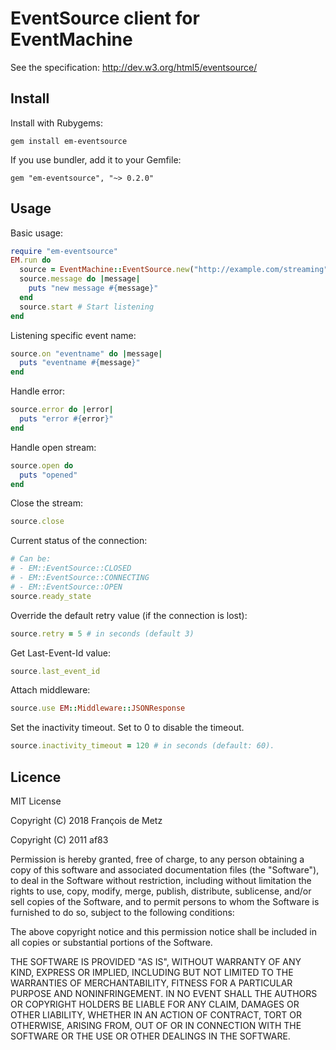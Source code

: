 # EventSource client for EventMachine

See the specification: http://dev.w3.org/html5/eventsource/

## Install

Install with Rubygems:

    gem install em-eventsource

If you use bundler, add it to your Gemfile:

    gem "em-eventsource", "~> 0.2.0"

## Usage

Basic usage:

```ruby
require "em-eventsource"
EM.run do
  source = EventMachine::EventSource.new("http://example.com/streaming")
  source.message do |message|
    puts "new message #{message}"
  end
  source.start # Start listening
end
```

Listening specific event name:

```ruby
source.on "eventname" do |message|
  puts "eventname #{message}"
end
```

Handle error:

```ruby
source.error do |error|
  puts "error #{error}"
end
```

Handle open stream:

```ruby
source.open do
  puts "opened"
end
```

Close the stream:

```ruby
source.close
```

Current status of the connection:

```ruby
# Can be:
# - EM::EventSource::CLOSED
# - EM::EventSource::CONNECTING
# - EM::EventSource::OPEN
source.ready_state
```

Override the default retry value (if the connection is lost):

```ruby
source.retry = 5 # in seconds (default 3)
```

Get Last-Event-Id value:

```ruby
source.last_event_id
```

Attach middleware:

```ruby
source.use EM::Middleware::JSONResponse
```

Set the inactivity timeout. Set to 0 to disable the timeout.

```ruby
source.inactivity_timeout = 120 # in seconds (default: 60).
```

## Licence

MIT License

Copyright (C) 2018 François de Metz

Copyright (C) 2011 af83

Permission is hereby granted, free of charge, to any person obtaining a copy
of this software and associated documentation files (the "Software"), to deal
in the Software without restriction, including without limitation the rights
to use, copy, modify, merge, publish, distribute, sublicense, and/or sell
copies of the Software, and to permit persons to whom the Software is
furnished to do so, subject to the following conditions:

The above copyright notice and this permission notice shall be included in
all copies or substantial portions of the Software.

THE SOFTWARE IS PROVIDED "AS IS", WITHOUT WARRANTY OF ANY KIND, EXPRESS OR
IMPLIED, INCLUDING BUT NOT LIMITED TO THE WARRANTIES OF MERCHANTABILITY,
FITNESS FOR A PARTICULAR PURPOSE AND NONINFRINGEMENT. IN NO EVENT SHALL THE
AUTHORS OR COPYRIGHT HOLDERS BE LIABLE FOR ANY CLAIM, DAMAGES OR OTHER
LIABILITY, WHETHER IN AN ACTION OF CONTRACT, TORT OR OTHERWISE, ARISING FROM,
OUT OF OR IN CONNECTION WITH THE SOFTWARE OR THE USE OR OTHER DEALINGS IN
THE SOFTWARE.
